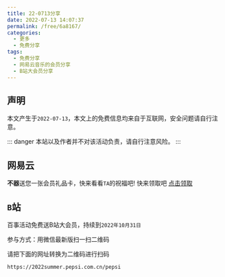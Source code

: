```yaml
---
title: 22-0713分享
date: 2022-07-13 14:07:37
permalink: /free/6a8167/
categories:
  - 更多
  - 免费分享
tags:
  - 免费分享
  - 网易云音乐的会员分享
  - B站大会员分享
---
```


## 声明

本文产生于`2022-07-13`，本文上的免费信息均来自于互联网，安全问题请自行注意。

::: danger
本站以及作者并不对该活动负责，请自行注意风险。
:::

## 网易云

**不器**送您一张会员礼品卡，快来看看`TA`的祝福吧! 快来领取吧 [点击领取](https://music.163.com/prime/m/gift-receive?p=uDnUXKvw835gMCDqBScvfQ-gACook_TljP7E83Qaox0XifGwhoR6n-B3iLOU4WS23VuZfDjYhLGhM7wwcJI4RsC4M3jmar7YN0NtLR3Ff4w&d=bTq-CwF7LVo7anXfURP01A)


## `B`站

百事活动免费送B站大会员，持续到`2022年10月31日`

参与方式：用微信最新版扫一扫二维码

请把下面的网址转换为二维码进行扫码

``` bash
https://2022summer.pepsi.com.cn/pepsi
```


